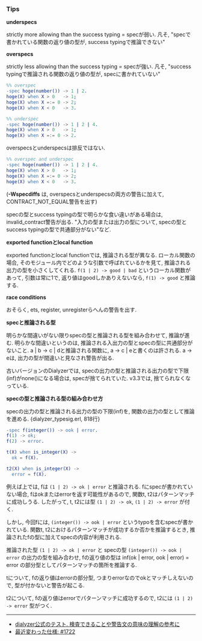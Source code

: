 ### Tips

**underspecs**

strictly more allowing than the success typing = specが弱い.
凡そ, "specで書かれている関数の返り値の型が, success typingで推論できない"


**overspecs**

strictly less allowing than the success typing = specが強い.
凡そ, "success typingで推論される関数の返り値の型が, specに書かれていない"

```erl
%% overspec
-spec hoge(number()) -> 1 | 2.
hoge(X) when X > 0   -> 1;
hoge(X) when X =:= 0 -> 2;
hoge(X) when X < 0   -> 3.

%% underspec
-spec hoge(number()) -> 1 | 2 | 4.
hoge(X) when X > 0   -> 1;
hoge(X) when X =:= 0 -> 2.
```

overspecsとunderspecsは排反ではない.

```erl
%% overspec and underspec
-spec hoge(number()) -> 1 | 2 | 4.
hoge(X) when X > 0   -> 1;
hoge(X) when X =:= 0 -> 2;
hoge(X) when X < 0   -> 3.
```

(**-Wspecdiffs** は, overspecsとunderspecsの両方の警告に加えて, CONTRACT_NOT_EQUAL警告を出す)

specの型とsuccess typingの型で明らかな食い違いがある場合は, invalid_contract警告が出る.
"入力の型または出力の型について, specの型とsuccess typingの型で共通部分がない"など.


**exported functionとlocal function**

exported functionとlocal functionでは, 推論される型が異なる.
ローカル関数の場合, そのモジュール内でどのような引数で呼ばれているかを見て, 推論される出力の型を小さくしてくれる.
`f(1 | 2) -> good | bad` というローカル関数があって, 引数は常に1で, 返り値はgoodしかありえないなら, `f(1) -> good` と推論する.


**race conditions**

おそらく, ets, register, unregisterらへんの警告を出す.


**specと推論される型**

明らかな間違いがない限りspecの型と推論される型を組み合わせて, 推論が進む.
明らかな間違いというのは, 推論される入出力の型とspecの型に共通部分がないこと.
a | b -> c | dと推論される関数に, a -> c | eと書くのは許される.
a -> eは, 出力の型が間違いと見なされ警告が出る.

古いバージョンのDialyzerでは, specの出力の型と推論される出力の型で下限(inf)がnone()になる場合は, specが捨てられていた.
v3.3では, 捨てられなくなっている.


**specの型と推論される型の組み合わせ方**

specの出力の型と推論される出力の型の下限(inf)を, 関数の出力の型として推論を進める.
{dialyzer_typesig.erl, 818行}


```erl
-spec f(integer()) -> ook | error.
f(1) -> ok;
f(2) -> error.

t(X) when is_integer(X) ->
  ok = f(X).

t2(X) when is_integer(X) ->
  error = f(X).
```

例えば上では, fは `(1 | 2) -> ok | error` と推論される.
fにspecが書かれていない場合, fはokまたはerrorを返す可能性があるので, 関数t, t2はパターンマッチに成功しうる.
したがって, t, t2には型 `(1 | 2) -> ok`, `(1 | 2) -> error` が付く.


しかし, 今回fには, `(integer()) -> ook | error` というtypoを含むspecが書かれている.
関数t, t2におけるパターンマッチが成功するか否かを推論するとき, 推論されたfの型に加えてspecの内容が利用される.

推論された型 `(1 | 2) -> ok | error` と specの型 `(integer()) -> ook | error` の出力の型を組み合わせ,
fの返り値の型は inf(ok | error, ook | error) = error の部分型としてパターンマッチの箇所を推論する.

tについて, fの返り値はerrorの部分型, つまりerrorなのでokとマッチしえないので, 型が付かないと警告が起こる.

t2について, fの返り値はerrorでパターンマッチに成功するので, t2には `(1 | 2) -> error` 型がつく.


---

- [dialyzer公式のテスト. 検査できることや警告文の意味の理解の参考に](https://github.com/erlang/otp/tree/master/lib/dialyzer/test)
- [最近変わった仕様: #1722](https://github.com/erlang/otp/pull/1722)
